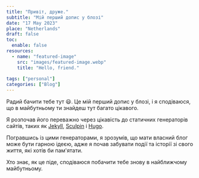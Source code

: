 ```yaml
---
title: "Привіт, друже."
subtitle: "Mій перший допис у блозі"
date: "17 May 2023"
place: "Netherlands"
draft: false
toc:
  enable: false
resources:
  - name: "featured-image"
    src: "images/featured-image.webp"
    title: "Hello, friend."
    
tags: ["personal"]
categories: ["Blog"]
---
```

Радий бачити тебе тут :smiley:. Це мій перший допис у блозі, і я сподіваюся, що в майбутньому ти знайдеш тут багато цікавого.

Я розпочав його переважно через цікавість до статичних генераторів сайтів, таких як [Jekyll](https://jekyllrb.com/), [Sculpin](https://sculpin.io/) і [Hugo](https://gohugo.io/).

Погравшись із цими генераторами, я зрозумів, що мати власний блог може бути гарною ідеєю, адже я почав забувати події та історії зі свого життя, які хотів би пам'ятати.

Хто знає, як це піде, сподіваюся побачити тебе знову в найближчому майбутньому.

